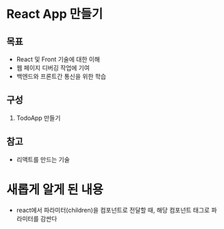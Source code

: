 # React App 만들기

## 목표

- React 및 Front 기술에 대한 이해
- 웹 페이지 디버깅 작업에 기여
- 백엔드와 프론트간 통신을 위한 학습

## 구성

1. TodoApp 만들기

## 참고

- 리액트를 만드는 기술

# 새롭게 알게 된 내용

- react에서 파라미터(children)을 컴포넌트로 전달할 때, 해당 컴포넌트 태그로 파라미터를 감싼다
